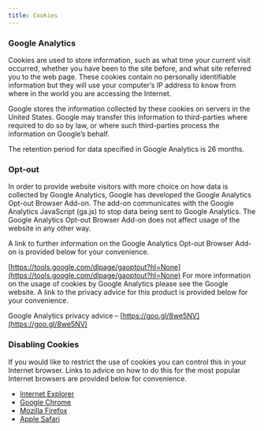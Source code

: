 ```yaml
---
title: Cookies
---
```


### Google Analytics

Cookies are used to store information, such as what time your current visit occurred, whether you have been to the site before, and what site referred you to the web page. These cookies contain no personally identifiable information but they will use your computer’s IP address to know from where in the world you are accessing the Internet.

Google stores the information collected by these cookies on servers in the United States. Google may transfer this information to third-parties where required to do so by law, or where such third-parties process the information on Google’s behalf.

The retention period for data specified in Google Analytics is 26 months.

### Opt-out

In order to provide website visitors with more choice on how data is collected by Google Analytics, Google has developed the Google Analytics Opt-out Browser Add-on. The add-on communicates with the Google Analytics JavaScript (ga.js) to stop data being sent to Google Analytics. The Google Analytics Opt-out Browser Add-on does not affect usage of the website in any other way.

A link to further information on the Google Analytics Opt-out Browser Add-on is provided below for your convenience.

[https://tools.google.com/dlpage/gaoptout?hl=None](https://tools.google.com/dlpage/gaoptout?hl=None)
For more information on the usage of cookies by Google Analytics please see the Google website. A link to the privacy advice for this product is provided below for your convenience.

Google Analytics privacy advice – [https://goo.gl/8we5NV](https://goo.gl/8we5NV)

### Disabling Cookies

If you would like to restrict the use of cookies you can control this in your Internet browser. Links to advice on how to do this for the most popular Internet browsers are provided below for convenience.

- [Internet Explorer](https://support.microsoft.com/en-gb/help/17442/windows-internet-explorer-delete-manage-cookies)
- [Google Chrome](https://support.google.com/chrome/bin/answer.py)
- [Mozilla Firefox](https://support.mozilla.org/en-US/kb/block-websites-storing-site-preferences)
- [Apple Safari](https://support.apple.com/kb/ph21411?locale=en_GB)
